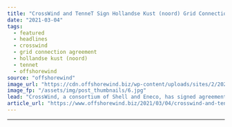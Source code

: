 ```yaml
---
title: "CrossWind and TenneT Sign Hollandse Kust (noord) Grid Connection Agreements"
date: "2021-03-04"
tags: 
  - featured
  - headlines
  - crosswind
  - grid connection agreement
  - hollandse kust (noord)
  - tennet
  - offshorewind
source: "offshorewind"
image_url: "https://cdn.offshorewind.biz/wp-content/uploads/sites/2/2021/03/04094005/CrossWind-and-TenneT-Sign-Hollandse-Kust-noord-Grid-Connection-Agreements.jpg"
image_fp: "/assets/img/post_thumbnails/6.jpg"
lead: "CrossWind, a consortium of Shell and Eneco, has signed agreements with TenneT for the"
article_url: "https://www.offshorewind.biz/2021/03/04/crosswind-and-tennet-sign-hollandse-kust-noord-grid-connection-agreements/"
---
```


---
